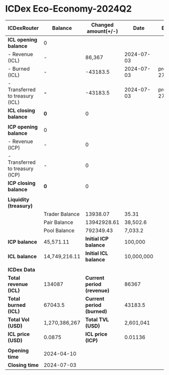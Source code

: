 # ICDex Eco-Economy-2024Q2

| **ICDexRouter**                 | **Balance**    | **Changed amount(+/-)**      | **Date**   | **Event**    |
| ------------------------------- | -------------- | ---------------------------- | ---------- | ------------ |
| **ICL opening balance**         | 0              |                              |            |              |
| - Revenue (ICL)                 | -              | 86,367                       | 2024-07-03 |              |
| - Burned (ICL)                  | -              | -43183.5                     | 2024-07-03 | proposal 272 |
| - Transferred to treasury (ICL) | **-**          | -43183.5                     | 2024-07-03 | proposal 273 |
| **ICL closing balance**         | **0**          | 0                            |            |              |
|                                 |                |                              |            |              |
| **ICP opening balance**         | 0              |                              |            |              |
| - Revenue (ICP)                 | -              | 0                            |            |              |
| - Transferred to treasury (ICP) | -              | 0                            |            |              |
| **ICP closing balance**         | **0**          | 0                            |            |              |
|                                 |                |                              |            |              |
| **Liquidity (treasury)**        |                |                              |            |              |
|                                 | Trader Balance | 13938.07                     | 35.31      |              |
|                                 | Pair Balance   | 13942928.61                  | 38,502.6   |              |
|                                 | Pool Balance   | 792349.43                    | 7,033.2    |              |
| **ICP balance**                 | 45,571.11      | **Initial ICP balance**      | 100,000    |              |
| **ICL balance**                 | 14,749,216.11  | **Initial ICL balance**      | 10,000,000 |              |
|                                 |                |                              |            |              |
| **ICDex Data**                  |                |                              |            |              |
| **Total revenue (ICL)**         | 134087         | **Current period (revenue)** | 86367      |              |
| **Total burned (ICL)**          | 67043.5        | **Current period (burned)**  | 43183.5    |              |
| **Total Vol (USD)**             | 1,270,386,267  | **Total TVL (USD)**          | 2,601,041  |              |
| **ICL price (USD)**             | 0.0875         | **ICL price (ICP)**          | 0.01136    |              |
|                                 |                |                              |            |              |
| **Opening time**                | 2024-04-10     |                              |            |              |
| **Closing time**                | 2024-07-03     |                              |            |              |